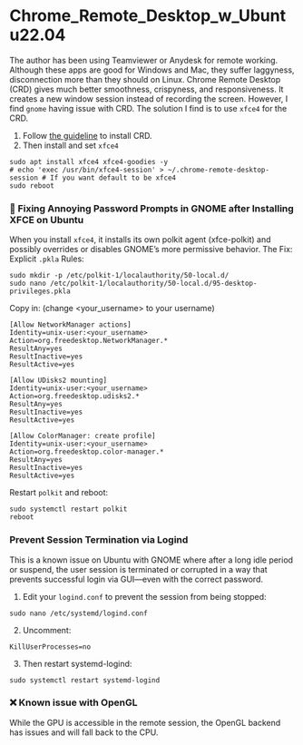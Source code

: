 # Chrome_Remote_Desktop_w_Ubuntu22.04

The author has been using Teamviewer or Anydesk for remote working. Although these apps are good for Windows and Mac, they suffer laggyness, disconnection more than they should on Linux.
Chrome Remote Desktop (CRD) gives much better smoothness, crispyness, and responsiveness. It creates a new window session instead of recording the screen. However, I find `gnome` having issue with CRD. 
The solution I find is to use `xfce4` for the CRD.

1. Follow [the guideline](https://remotedesktop.google.com/headless) to install CRD.
2. Then install and set `xfce4`
```
sudo apt install xfce4 xfce4-goodies -y
# echo 'exec /usr/bin/xfce4-session' > ~/.chrome-remote-desktop-session # If you want default to be xfce4
sudo reboot
```

### 🔐 Fixing Annoying Password Prompts in GNOME after Installing XFCE on Ubuntu
When you install `xfce4`, it installs its own polkit agent (xfce-polkit) and possibly overrides or disables GNOME’s more permissive behavior. The Fix: Explicit `.pkla` Rules:

```
sudo mkdir -p /etc/polkit-1/localauthority/50-local.d/
sudo nano /etc/polkit-1/localauthority/50-local.d/95-desktop-privileges.pkla
```
Copy in: (change <your_username> to your username)
```
[Allow NetworkManager actions]
Identity=unix-user:<your_username>
Action=org.freedesktop.NetworkManager.*
ResultAny=yes
ResultInactive=yes
ResultActive=yes

[Allow UDisks2 mounting]
Identity=unix-user:<your_username>
Action=org.freedesktop.udisks2.*
ResultAny=yes
ResultInactive=yes
ResultActive=yes

[Allow ColorManager: create profile]
Identity=unix-user:<your_username>
Action=org.freedesktop.color-manager.*
ResultAny=yes
ResultInactive=yes
ResultActive=yes
```
Restart `polkit` and reboot:
```
sudo systemctl restart polkit
reboot
```

### Prevent Session Termination via Logind
This is a known issue on Ubuntu with GNOME where after a long idle period or suspend, the user session is terminated or corrupted in a way that prevents successful login via GUI—even with the correct password. 
1. Edit your `logind.conf` to prevent the session from being stopped:
```
sudo nano /etc/systemd/logind.conf
```
2. Uncomment:
```
KillUserProcesses=no
```
3. Then restart systemd-logind:
```
sudo systemctl restart systemd-logind
```


### ❌ Known issue with OpenGL
While the GPU is accessible in the remote session, the OpenGL backend has issues and will fall back to the CPU.
